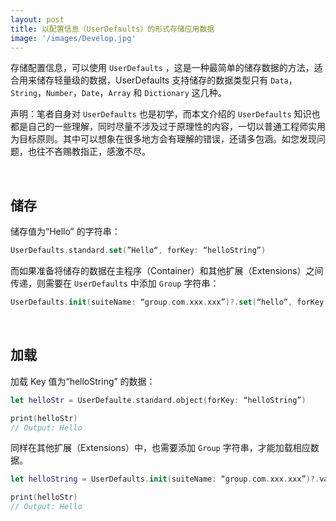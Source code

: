 ```yaml
---
layout: post
title: 以配置信息（UserDefaults）的形式存储应用数据
image: '/images/Develop.jpg'
---
```


存储配置信息，可以使用 `UserDefaults` ，这是一种最简单的储存数据的方法，适合用来储存轻量级的数据，UserDefaults 支持储存的数据类型只有 `Data`，`String`，`Number`，`Date`，`Array` 和 `Dictionary` 这几种。

声明：笔者自身对 `UserDefaults` 也是初学，而本文介绍的 `UserDefaults` 知识也都是自己的一些理解，同时尽量不涉及过于原理性的内容，一切以普通工程师实用为目标原则。其中可以想象在很多地方会有理解的错误，还请多包涵。如您发现问题，也往不吝赐教指正，感激不尽。

<br/>

## 储存
储存值为“Hello” 的字符串：
```swift
UserDefaults.standard.set(”Hello“, forKey: “helloString”)
```
而如果准备将储存的数据在主程序（Container）和其他扩展（Extensions）之间传递，则需要在 `UserDefaults` 中添加 `Group` 字符串：
```swift
UserDefaults.init(suiteName: “group.com.xxx.xxx”)?.set(“hello”, forKey: “helloString”)
```

<br/>

## 加载
加载 Key 值为“helloString” 的数据：
```swift
let helloStr = UserDefaulte.standard.object(forKey: “helloString”)

print(helloStr)
// Output: Hello
```
同样在其他扩展（Extensions）中，也需要添加 `Group` 字符串，才能加载相应数据。
```swift
let helloString = UserDefaults.init(suiteName: “group.com.xxx.xxx”)?.value(forKey: “helloString”)

print(helloStr)
// Output: Hello
```
